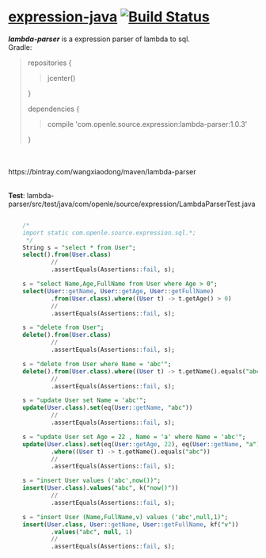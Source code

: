 # [expression-java](https://github.com/iwangxiaodong/expression-java) [![Build Status](https://travis-ci.org/iwangxiaodong/expression-java.svg?branch=master)](https://travis-ci.org/iwangxiaodong/expression-java)

***lambda-parser*** is a expression parser of lambda to sql.
<br />
Gradle:
<br />
> repositories {
> 
> > jcenter()
> 
> }
> 
> dependencies {
>
> > compile 'com.openle.source.expression:lambda-parser:1.0.3'
>
> }
<br />
<br />
    https://bintray.com/wangxiaodong/maven/lambda-parser
<br />
<br />

**Test**: lambda-parser/src/test/java/com/openle/source/expression/LambdaParserTest.java
```sql

    /*
    import static com.openle.source.expression.sql.*; 
     */
    String s = "select * from User";
    select().from(User.class)
            //
            .assertEquals(Assertions::fail, s);

    s = "select Name,Age,FullName from User where Age > 0";
    select(User::getName, User::getAge, User::getFullName)
            .from(User.class).where((User t) -> t.getAge() > 0)
            //
            .assertEquals(Assertions::fail, s);

    s = "delete from User";
    delete().from(User.class)
            //
            .assertEquals(Assertions::fail, s);

    s = "delete from User where Name = 'abc'";
    delete().from(User.class).where((User t) -> t.getName().equals("abc"))
            //
            .assertEquals(Assertions::fail, s);

    s = "update User set Name = 'abc'";
    update(User.class).set(eq(User::getName, "abc"))
            //
            .assertEquals(Assertions::fail, s);

    s = "update User set Age = 22 , Name = 'a' where Name = 'abc'";
    update(User.class).set(eq(User::getAge, 22), eq(User::getName, "a"))
            .where((User t) -> t.getName().equals("abc"))
            //
            .assertEquals(Assertions::fail, s);

    s = "insert User values ('abc',now())";
    insert(User.class).values("abc", k("now()"))
            //
            .assertEquals(Assertions::fail, s);

    s = "insert User (Name,FullName,v) values ('abc',null,1)";
    insert(User.class, User::getName, User::getFullName, kf("v"))
            .values("abc", null, 1)
            //
            .assertEquals(Assertions::fail, s);

```
